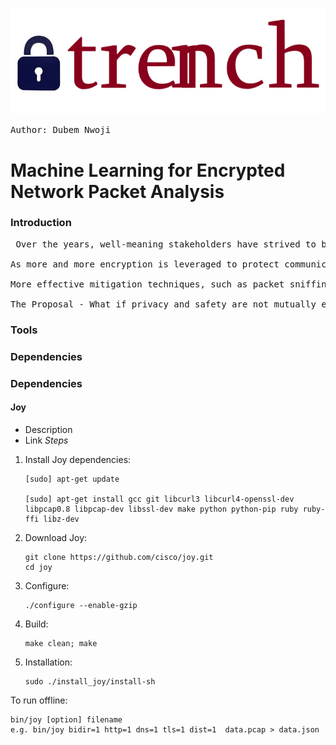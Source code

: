 

![Trench](trench.png)
<pre>Author: Dubem Nwoji</pre>
# Machine Learning for Encrypted Network Packet Analysis

### Introduction
<pre> Over the years, well-meaning stakeholders have strived to build trust into the internetwork of computers that we call the "web". In the last two years, however, a changing climate of mistrust has begun to grow and it is no surprise it correlates with the exponential growth of data. 

As more and more encryption is leveraged to protect communication and resources in the ever busy ebb and flow that is the web, there is a rising threat hidden in the shadows of TLS traffic - <bold>encrypted malware</bold>.

More effective mitigation techniques, such as packet sniffing (break and inspect) require a packet be "way-layed", decrypted, and the content, assessed for malicious content, before re-encrypting and sending it off on its way (if found to be benign). This solution, will necessary, poses a threat to the very trust that we strive to uphold. In addition to these privacy concerns is the latency and extra overhead introduced to the network - which in huge enterprise settings could lead to significant time and resource loss running into thousands (sometimes millions of dollars).

<bold>The Proposal</bold> - What if privacy and safety are not mutually exclusive and we can provide network administrators, security engineers, and end users, security while upholding trust and privacy?
</pre>
### Tools
### Dependencies

### Dependencies
#### Joy
- Description
- Link
*Steps*
1. Install Joy dependencies:

       [sudo] apt-get update
      
       [sudo] apt-get install gcc git libcurl3 libcurl4-openssl-dev libpcap0.8 libpcap-dev libssl-dev make python python-pip ruby ruby-ffi libz-dev
      
2. Download Joy:
    
       git clone https://github.com/cisco/joy.git
       cd joy

3.  Configure:

        ./configure --enable-gzip
       
4.  Build:
      
        make clean; make

5.  Installation:
  
        sudo ./install_joy/install-sh
        
To run offline:
  
    bin/joy [option] filename
    e.g. bin/joy bidir=1 http=1 dns=1 tls=1 dist=1  data.pcap > data.json

       
       

